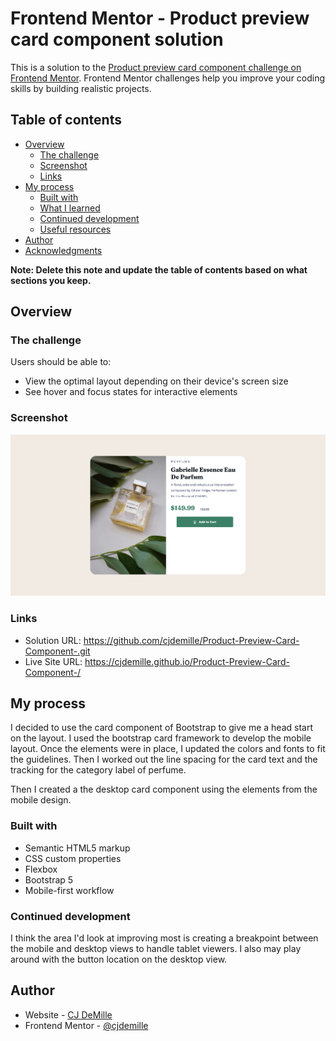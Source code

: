 # Frontend Mentor - Product preview card component solution

This is a solution to the [Product preview card component challenge on Frontend Mentor](https://www.frontendmentor.io/challenges/product-preview-card-component-GO7UmttRfa). Frontend Mentor challenges help you improve your coding skills by building realistic projects. 

## Table of contents

- [Overview](#overview)
  - [The challenge](#the-challenge)
  - [Screenshot](#screenshot)
  - [Links](#links)
- [My process](#my-process)
  - [Built with](#built-with)
  - [What I learned](#what-i-learned)
  - [Continued development](#continued-development)
  - [Useful resources](#useful-resources)
- [Author](#author)
- [Acknowledgments](#acknowledgments)

**Note: Delete this note and update the table of contents based on what sections you keep.**

## Overview

### The challenge

Users should be able to:

- View the optimal layout depending on their device's screen size
- See hover and focus states for interactive elements

### Screenshot

![](./images/screenshot.png)



### Links

- Solution URL: https://github.com/cjdemille/Product-Preview-Card-Component-.git
- Live Site URL: https://cjdemille.github.io/Product-Preview-Card-Component-/

## My process

I decided to use the card component of Bootstrap to give me a head start on the layout. I used the bootstrap card framework to develop the mobile layout. Once the elements were in place, I updated the colors and fonts to fit the guidelines. Then I worked out the line spacing for the card text and the tracking for the category label of perfume. 

Then I created a the desktop card component using the elements from the mobile design.

### Built with

- Semantic HTML5 markup
- CSS custom properties
- Flexbox
- Bootstrap 5
- Mobile-first workflow

### Continued development

I think the area I'd look at improving most is creating a breakpoint between the mobile and desktop views to handle tablet viewers. I also may play around with the button location on the desktop view.  

## Author

- Website - [CJ DeMille](https://www.cdemille.com)
- Frontend Mentor - [@cjdemille](https://www.frontendmentor.io/profile/cjdemille)

